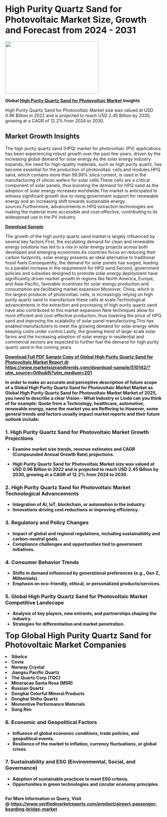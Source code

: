 <H1>High Purity Quartz Sand for Photovoltaic Market Size, Growth and Forecast from 2024 - 2031</H1><img class="aligncenter size-medium wp-image-584254" src="https://thirdeyenews.in/wp-content/uploads/2024/09/Global-Market-Research-300x168.jpeg" alt="" width="300" height="168" /><p><strong>Global&nbsp;<a href="https://www.marketsizeandtrends.com/download-sample/510142/?utm_source=Github8j?utm_medium=201">High Purity Quartz Sand for Photovoltaic Market</a> Insights</strong></p><p>High Purity Quartz Sand for Photovoltaic Market size was valued at USD 0.96 Billion in 2022 and is projected to reach USD 2.45 Billion by 2030, growing at a CAGR of 12.2% from 2024 to 2030.</p><p><h2>Market Growth Insights</h2> <p>The high purity quartz sand (HPQ) market for photovoltaic (PV) applications has been experiencing robust growth over the past few years, driven by the increasing global demand for solar energy.As the solar energy industry expands, the need for high-quality materials, such as high purity quartz, has become essential for the production of photovoltaic cells and modules.HPQ sand, which contains more than 99.99% silica content, is used in the manufacturing of silicon wafers for solar cells.These cells are a critical component of solar panels, thus boosting the demand for HPQ sand as the adoption of solar energy increases worldwide.The market is anticipated to witness significant growth due to rising government support for renewable energy and an increasing shift towards sustainable energy sources.Furthermore, advancements in HPQ extraction technologies are making the material more accessible and cost-effective, contributing to its widespread use in the PV industry.</p> <p><strong><a href="#">Download Sample</a></strong></p> <p>The growth of the high purity quartz sand market is largely influenced by several key factors.First, the escalating demand for clean and renewable energy solutions has led to a rise in solar energy projects across both developed and emerging economies.As countries focus on reducing their carbon footprints, solar energy presents an ideal alternative to traditional fossil fuels.Consequently, the demand for solar panels has surged, leading to a parallel increase in the requirement for HPQ sand.Second, government policies and subsidies designed to promote solar energy deployment have significantly driven market growth.In regions like North America, Europe, and Asia-Pacific, favorable incentives for solar energy production and consumption are facilitating market expansion.Moreover, China, which is the largest producer of photovoltaic cells, is increasingly relying on high purity quartz sand to manufacture these cells at scale.Technological advancements in the extraction and processing of high purity quartz sand have also contributed to this market expansion.New techniques allow for more efficient and cost-effective production, thus lowering the price of HPQ sand and improving the scalability of solar panel manufacturing.This has enabled manufacturers to meet the growing demand for solar energy while keeping costs under control.Lastly, the growing trend of large-scale solar farms and the increasing adoption of solar energy in residential and commercial sectors are expected to further fuel the demand for high purity quartz sand in the coming years.</p> <p><strong><a href="#"></p><p><span class=""><strong>Download Full PDF Sample Copy of Global High Purity Quartz Sand for Photovoltaic Market Report</strong> @ <a href="https://www.marketsizeandtrends.com/download-sample/510142/?utm_source=Github8j?utm_medium=201" target="_blank">https://www.marketsizeandtrends.com/download-sample/510142/?utm_source=Github8j?utm_medium=201</a></span></p><p>In order to make an accurate and perceptive description of future scope of a Global&nbsp;High Purity Quartz Sand for Photovoltaic Market Market as Global&nbsp;High Purity Quartz Sand for Photovoltaic Market Market of 2025, you need to describe a clear Vision &ndash; What Industry or Linda can you think of for example: Quote from a Technology, healthcare, automotive, renewable energy, name the market you are Reffering to.However, some general trends and factors usually impact market reports and their future outlook include:</p><h3>1.&nbsp;<strong>High Purity Quartz Sand for Photovoltaic Market Growth Projections</strong></h3><ul><li>Examine market size trends, revenue estimates and CAGR (Compounded Annual Growth Rate) projections.</li><li><p>High Purity Quartz Sand for Photovoltaic Market size was valued at USD 0.96 Billion in 2022 and is projected to reach USD 2.45 Billion by 2030, growing at a CAGR of 12.2% from 2024 to 2030.</p></li></ul><h3>2.&nbsp;<strong>High Purity Quartz Sand for Photovoltaic Market Technological Advancements</strong></h3><ul><li>Integration of AI, IoT, blockchain, or automation in the industry.</li><li>Innovations driving cost reductions or improving efficiency.</li></ul><h3>3.&nbsp;<strong>Regulatory and Policy Changes</strong></h3><ul><li>Impact of global and regional regulations, including sustainability and carbon-neutral goals.</li><li>Compliance challenges and opportunities tied to government initiatives.</li></ul><h3>4.&nbsp;<strong>Consumer Behavior Trends</strong></h3><ul><li>Shifts in demand influenced by generational preferences (e.g., Gen Z, Millennials).</li><li>Emphasis on eco-friendly, ethical, or personalized products/services.</li></ul><h3>5.&nbsp;<strong>Global High Purity Quartz Sand for Photovoltaic Market Competitive Landscape</strong></h3><ul><li>Analysis of key players, new entrants, and partnerships shaping the industry.</li><li>Strategies for differentiation and market penetration.</li></ul><p data-pm-slice="1 1 []"><span style="color: inherit; font-family: inherit; font-size: 25px;">Top Global High Purity Quartz Sand for Photovoltaic Market Companies</span></p><div class="" data-test-id=""><p><li>Sibelco</li><li> Covia</li><li> Norway Crystal</li><li> Jiangsu Pacific Quartz</li><li> The Quartz Corp (TQC)</li><li> Mineracao Santa Rosa (MSR)</li><li> Russian Quartz</li><li> Donghai Colorful Mineral Products</li><li> Donghai Shihu Quartz</li><li> Momentive Performance Materials</li><li> Sung Rim</li></p></div><h3>6.&nbsp;<strong>Economic and Geopolitical Factors</strong></h3><ul><li>Influence of global economic conditions, trade policies, and geopolitical events.</li><li>Resilience of the market to inflation, currency fluctuations, or global crises.</li></ul><h3>7.&nbsp;<strong>Sustainability and ESG (Environmental, Social, and Governance)</strong></h3><ul><li>Adoption of sustainable practices to meet ESG criteria.</li><li>Opportunities in green technologies and circular economy principles.</li></ul><h2><strong style="font-size: 14px;">For More Information or Query, Visit @&nbsp;</strong><a style="background-color: #ffffff; font-size: 14px;" href="https://www.marketsizeandtrends.com/report/high-purity-quartz-sand-for-photovoltaic-market/" target="_blank">https://www.verifiedmarketreports.com/product/airport-passenger-boarding-bridge-market</a></h2>